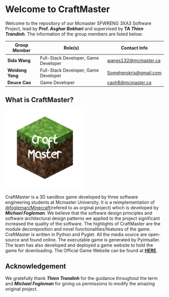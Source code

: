 # Welcome to CraftMaster
Welcome to the repository of our Mcmaster SFWRENG 3XA3 Software Project, lead by **Prof. _Asghar Bokhari_** and supervised by **TA _Thien Trandinh_**.
The information of the group members are listed below:

| Group Member        | Role(s)                              | Contact Info           |
| ------------------- |--------------------------------------| ---------------------- |
| **Sida Wang**       | Full-Stack Developer, Game Developer | wangs132@mcmaster.ca   |
| **Weidong Yang**    | Full-Stack Developer, Game Developer | Someherokris@gmail.com |
| **Deuce Cao**       | Game Developer                       | caoh8@mcmaster.ca      |

## What is CraftMaster?

<img src="./CraftMasterGame/src/source/icon.png" width="50%">

CraftMaster is a 3D sandbox game developed by three software engineering students at Mcmaster University. It is a reimplementation of [@fogleman/Minecraft](https://github.com/fogleman/Minecraft)(refered to as orginal project) which is developed by **_Michael Fogleman_**.
We believe that the software design principles and software architectural design patterns we applied to the project significant increased the quality of the software. The highlights of CraftMaster are the module decomposition and novel functionalities/features of the game. CraftMaster is written in Python and Pyglet. All the media source are open-source and found online. The executable game is generated by Pyintsaller.
The team has also developed and deployed a game website to hold the game for downloading.
The Official Game Website can be found at [**HERE**](http://rexwangsida.pythonanywhere.com).

## Acknowledgement
We gratefully thank **_Thien Trandinh_** for the guidance throughout the term and **_Michael Fogleman_** for giving us permissions to modify the amazing original project.
